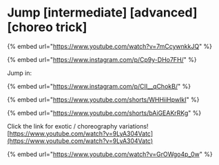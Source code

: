 # Jump \[intermediate] \[advanced] \[choreo trick]

{% embed url="https://www.youtube.com/watch?v=7mCcywnkkJQ" %}

{% embed url="https://www.instagram.com/p/Cp9y-DHo7FH/" %}

Jump in:&#x20;

{% embed url="https://www.instagram.com/p/CII__qChokB/" %}

{% embed url="https://www.youtube.com/shorts/WHHiiHpwIkI" %}

{% embed url="https://www.youtube.com/shorts/bAiGEAKrRKg" %}

Click the link for exotic / choreography variations! [https://www.youtube.com/watch?v=9LyA304Vatc](https://www.youtube.com/watch?v=9LyA304Vatc)

{% embed url="https://www.youtube.com/watch?v=GrOWgo4p_0w" %}
